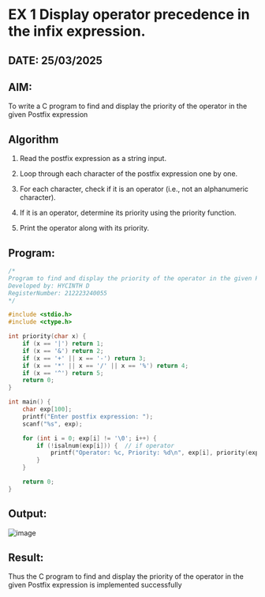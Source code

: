 # EX 1 Display operator precedence in the infix expression.
## DATE: 25/03/2025
## AIM:
To write a C program to find and display the priority of the operator in the given Postfix expression

## Algorithm

1. Read the postfix expression as a string input.

2. Loop through each character of the postfix expression one by one.

3. For each character, check if it is an operator (i.e., not an alphanumeric character).

4. If it is an operator, determine its priority using the priority function.

5. Print the operator along with its priority.



## Program:
```C
/*
Program to find and display the priority of the operator in the given Postfix expression
Developed by: HYCINTH D
RegisterNumber: 212223240055
*/

#include <stdio.h>
#include <ctype.h>

int priority(char x) {
    if (x == '|') return 1;
    if (x == '&') return 2;
    if (x == '+' || x == '-') return 3;
    if (x == '*' || x == '/' || x == '%') return 4;
    if (x == '^') return 5;
    return 0;
}

int main() {
    char exp[100];
    printf("Enter postfix expression: ");
    scanf("%s", exp);

    for (int i = 0; exp[i] != '\0'; i++) {
        if (!isalnum(exp[i])) {  // if operator
            printf("Operator: %c, Priority: %d\n", exp[i], priority(exp[i]));
        }
    }

    return 0;
}
```

## Output:
![image](https://github.com/user-attachments/assets/53b08283-5932-4fa2-b6cb-8384790b2175)

## Result:
Thus the C program to find and display the priority of the operator in the given Postfix expression is implemented successfully
